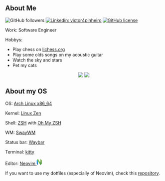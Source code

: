 ## About Me
![GitHub followers](https://img.shields.io/github/followers/victor4pinheiro?style=for-the-badge)
[![Linkedin: victor4pinheiro](https://img.shields.io/badge/-victor4pinheiro-blue?style=for-the-badge&logo=Linkedin&logoColor=white&link=https://www.linkedin.com/in/victor-4-pinheiro)](https://www.linkedin.com/in/victor-4-pinheiro)
[![GitHub license](https://img.shields.io/github/license/victor4pinheiro/victor4pinheiro?style=for-the-badge)](https://github.com/victor4pinheiro/victor4pinheiro/blob/main/LICENSE)

Work: Software Engineer

Hobbys:
* Play chess on [lichess.org](https://lichess.org/)
* Play some olds songs on my acoustic guitar
* Watch the sky and stars
* Pet my cats

<div align="center">
  <img height="180em" src="https://github-readme-stats.vercel.app/api?username=victor4pinheiro&show_icons=true&theme=aura">
  <img height="180em" src="https://github-readme-stats.vercel.app/api/top-langs/?username=victor4pinheiro&layout=compact&langs_count=7&theme=aura">
</div>

## About my OS

OS: [Arch Linux x86_64](https://archlinux.org/)

Kernel: [Linux Zen](https://github.com/zen-kernel/zen-kernel)

Shell: [ZSH](https://www.zsh.org/) with [Oh My ZSH](https://ohmyz.sh/)

WM: [SwayWM](https://swaywm.org/)

Status bar: [Waybar](https://github.com/Alexays/Waybar)

Terminal: [kitty](https://sw.kovidgoyal.net/kitty/)

Editor: [Neovim <img src="images/neovim.png" height="20em" alt="Neovim" title="Neovim"/>](https://neovim.io/)

If you want to use my dotfiles (especially of Neovim), check this [repository](https://github.com/victor4pinheiro/dotfiles).
